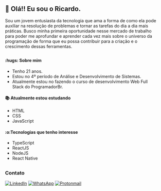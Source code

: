 ## :wave: Olá!! Eu sou o Ricardo.

<p> Sou um jovem entusiasta da tecnologia que ama a forma de como ela pode auxiliar na resolução de problemas e tornar as tarefas do dia a dia mais práticas. Busco minha primeira oportunidade nesse mercado de trabalho para poder me aprofundar e aprender cada vez mais sobre o universo da programação de forma que eu possa contribuir para a criação e o crescimento dessas ferramentas.     
</p>

##
<div>
  <h4>:hugs: Sobre mim</h4>
  <ul>
    <li>Tenho 21 anos.</li>
    <li>Estou no 4º período de Análise e Desenvolvimento de Sistemas.</li>
    <li>Atualmente estou no fazendo o curso de desenvolvimento Web Full Stack do ProgramadorBr.</li>
  </ul>

  <h4>📚 Atualmente estou estudando</h4>
  <ul>
    <li>HTML</li>
    <li>CSS</li>
    <li>JavaScript</li>
  </ul>

  <h4>:o:Tecnologias que tenho interesse</h4>
  <ul>
    <li>TypeScript</li>
    <li>ReactJS</li>
    <li>NodeJS</li>
    <li>React Native</li>
  </ul>
</div> 

##
<h3>Contato</h3>
<a href="https://www.linkedin.com/in/ricardo-cruz-de-souza-b695a7218/" target="blank"><img src="https://img.shields.io/badge/LinkedIn-0077B5?style=for-the-badge&logo=linkedin&logoColor=white" alt="LinkedIn"></a>
<a href=https://api.whatsapp.com/send?phone=5522998489270&text=Ol%C3%A1!!%20Eu%20venho%20do%20seu%20GitHub. target="blank"><img src="https://img.shields.io/badge/WhatsApp-25D366?style=for-the-badge&logo=whatsapp&logoColor=white" alt="WhatsApp"></a>
<a href="mailto:ricardocruz.dev@protonmail.com" target="blank"><img src="https://img.shields.io/badge/ProtonMail-8B89CC?style=for-the-badge&logo=protonmail&logoColor=white" alt="Protonmail"></a>

